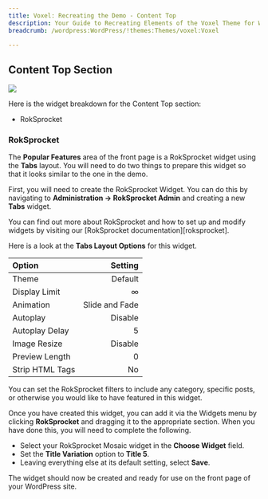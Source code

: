 ```yaml
---
title: Voxel: Recreating the Demo - Content Top
description: Your Guide to Recreating Elements of the Voxel Theme for WordPress
breadcrumb: /wordpress:WordPress/!themes:Themes/voxel:Voxel

---
```


Content Top Section
-----
![][demo1]

Here is the widget breakdown for the Content Top section:

* RokSprocket

### RokSprocket
The **Popular Features** area of the front page is a RokSprocket widget using the **Tabs** layout. You will need to do two things to prepare this widget so that it looks similar to the one in the demo.

First, you will need to create the RokSprocket Widget. You can do this by navigating to **Administration -> RokSprocket Admin** and creating a new **Tabs** widget. 

You can find out more about RokSprocket and how to set up and modify widgets by visiting our [RokSprocket documentation][roksprocket].

Here is a look at the **Tabs Layout Options** for this widget.

| Option          |        Setting |  
| :-------------- | -------------: |  
| Theme           |        Default |  
| Display Limit   |              ∞ |  
| Animation       | Slide and Fade |  
| Autoplay        |        Disable |  
| Autoplay Delay  |              5 |  
| Image Resize    |        Disable |  
| Preview Length  |              0 |  
| Strip HTML Tags |             No |  

You can set the RokSprocket filters to include any category, specific posts, or otherwise you would like to have featured in this widget.

Once you have created this widget, you can add it via the Widgets menu by clicking **RokSprocket** and dragging it to the appropriate section. When you have done this, you will need to complete the following.

* Select your RokSprocket Mosaic widget in the **Choose Widget** field.
* Set the **Title Variation** option to **Title 5**.
* Leaving everything else at its default setting, select **Save**.

The widget should now be created and ready for use on the front page of your WordPress site.

[demo1]: assets/demo_5.jpeg